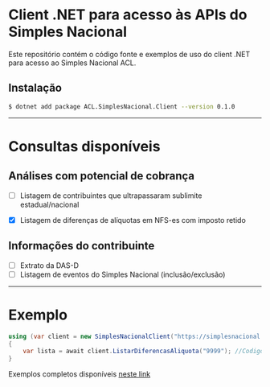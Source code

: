 # Client .NET para acesso às APIs do Simples Nacional

Este repositório contém o código fonte e exemplos de uso do client .NET para acesso ao Simples Nacional ACL.

## Instalação
```sh
$ dotnet add package ACL.SimplesNacional.Client --version 0.1.0
```

---

# Consultas disponíveis

## Análises com potencial de cobrança
- [ ] Listagem de contribuintes que ultrapassaram sublimite estadual/nacional
- [X] Listagem de diferenças de alíquotas em NFS-es com imposto retido


## Informações do contribuinte
- [ ] Extrato da DAS-D
- [ ] Listagem de eventos do Simples Nacional (inclusão/exclusão)

---

# Exemplo

```csharp
using (var client = new SimplesNacionalClient("https://simplesnacional.aclti.com.br"))
{
    var lista = await client.ListarDiferencasAliquota("9999"); //Codigo TOM do município
}
```

Exemplos completos disponíveis [neste link](https://github.com/arortega/simples-nacional-client-net/tree/master/exemplos)
